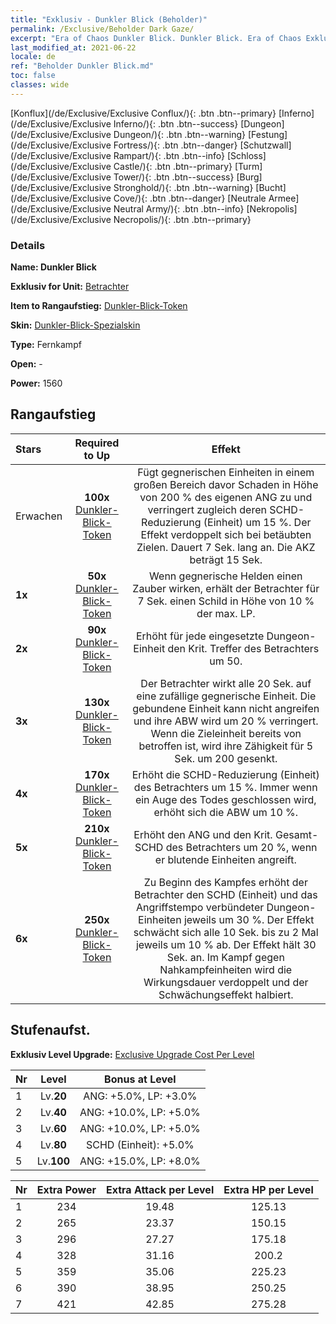 ```yaml
---
title: "Exklusiv - Dunkler Blick (Beholder)"
permalink: /Exclusive/Beholder Dark Gaze/
excerpt: "Era of Chaos Dunkler Blick. Dunkler Blick. Era of Chaos Exklusiv Dunkler Blick. Betrachter Exklusiv."
last_modified_at: 2021-06-22
locale: de
ref: "Beholder Dunkler Blick.md"
toc: false
classes: wide
---
```

 [Konflux](/de/Exclusive/Exclusive Conflux/){: .btn .btn--primary} [Inferno](/de/Exclusive/Exclusive Inferno/){: .btn .btn--success} [Dungeon](/de/Exclusive/Exclusive Dungeon/){: .btn .btn--warning} [Festung](/de/Exclusive/Exclusive Fortress/){: .btn .btn--danger} [Schutzwall](/de/Exclusive/Exclusive Rampart/){: .btn .btn--info} [Schloss](/de/Exclusive/Exclusive Castle/){: .btn .btn--primary} [Turm](/de/Exclusive/Exclusive Tower/){: .btn .btn--success} [Burg](/de/Exclusive/Exclusive Stronghold/){: .btn .btn--warning} [Bucht](/de/Exclusive/Exclusive Cove/){: .btn .btn--danger} [Neutrale Armee](/de/Exclusive/Exclusive Neutral Army/){: .btn .btn--info} [Nekropolis](/de/Exclusive/Exclusive Necropolis/){: .btn .btn--primary} 

### Details
 **Name: Dunkler Blick** 

 **Exklusiv for Unit:** [Betrachter](/de/units/Beholder/) 

 **Item to Rangaufstieg:** [Dunkler-Blick-Token](/ItemsDE/con_990/)

 **Skin:** [Dunkler-Blick-Spezialskin](/ItemsDE/con_658/)

 **Type:** Fernkampf

 **Open:** -

 **Power:** 1560

## Rangaufstieg

  |     Stars    |  Required to Up | Effekt |
  |:-------------|:---------------:|:---------------:|
  |  Erwachen  | **100x** [Dunkler-Blick-Token](/ItemsDE/con_990/) | <Dunkelsicht> Fügt gegnerischen Einheiten in einem großen Bereich davor Schaden in Höhe von 200 % des eigenen ANG zu und verringert zugleich deren SCHD-Reduzierung (Einheit) um 15 %. Der Effekt verdoppelt sich bei betäubten Zielen. Dauert 7 Sek. lang an. Die AKZ beträgt 15 Sek. |
  | **1x** <i class="fas fa-star"/> | **50x** [Dunkler-Blick-Token](/ItemsDE/con_990/) | Wenn gegnerische Helden einen Zauber wirken, erhält der Betrachter für 7 Sek. einen Schild in Höhe von 10 % der max. LP. |
  | **2x** <i class="fas fa-star"/> | **90x** [Dunkler-Blick-Token](/ItemsDE/con_990/) | Erhöht für jede eingesetzte Dungeon-Einheit den Krit. Treffer des Betrachters um 50. |
  | **3x** <i class="fas fa-star"/> | **130x** [Dunkler-Blick-Token](/ItemsDE/con_990/) | Der Betrachter wirkt alle 20 Sek. <Umbra-Bindung> auf eine zufällige gegnerische Einheit. Die gebundene Einheit kann nicht angreifen und ihre ABW wird um 20 % verringert. Wenn die Zieleinheit bereits von <Gedankenkontrolle> betroffen ist, wird ihre Zähigkeit für 5 Sek. um 200 gesenkt. |
  | **4x** <i class="fas fa-star"/> | **170x** [Dunkler-Blick-Token](/ItemsDE/con_990/) | Erhöht die SCHD-Reduzierung (Einheit) des Betrachters um 15 %. Immer wenn ein Auge des Todes geschlossen wird, erhöht sich die ABW um 10 %. |
  | **5x** <i class="fas fa-star"/> | **210x** [Dunkler-Blick-Token](/ItemsDE/con_990/) | Erhöht den ANG und den Krit. Gesamt-SCHD des Betrachters um 20 %, wenn er blutende Einheiten angreift. |
  | **6x** <i class="fas fa-star"/> | **250x** [Dunkler-Blick-Token](/ItemsDE/con_990/) | <Ungesehener Segen> Zu Beginn des Kampfes erhöht der Betrachter den SCHD (Einheit) und das Angriffstempo verbündeter Dungeon-Einheiten jeweils um 30 %. Der Effekt schwächt sich alle 10 Sek. bis zu 2 Mal jeweils um 10 % ab. Der Effekt hält 30 Sek. an. Im Kampf gegen Nahkampfeinheiten wird die Wirkungsdauer verdoppelt und der Schwächungseffekt halbiert. |


## Stufenaufst.
 **Exklusiv Level Upgrade:** [Exclusive Upgrade Cost Per Level](/Exclusive/ExclusiveUpgradeCostPerLevel/)

  |  Nr  |   Level  | Bonus at Level |
  |:-----|:--------:|:--------------:|
  | 1 | Lv.**20** | ANG: +5.0%, LP: +3.0% |
  | 2 | Lv.**40** | ANG: +10.0%, LP: +5.0% |
  | 3 | Lv.**60** | ANG: +10.0%, LP: +5.0% |
  | 4 | Lv.**80** | SCHD (Einheit): +5.0% |
  | 5 | Lv.**100** | ANG: +15.0%, LP: +8.0% |


  |  Nr  |  Extra Power | Extra Attack per Level | Extra HP per Level |
  |:-----|:--------:|:--------:|:--------:|
  | 1 | 234 | 19.48 | 125.13 |
  | 2 | 265 | 23.37 | 150.15 |
  | 3 | 296 | 27.27 | 175.18 |
  | 4 | 328 | 31.16 | 200.2 |
  | 5 | 359 | 35.06 | 225.23 |
  | 6 | 390 | 38.95 | 250.25 |
  | 7 | 421 | 42.85 | 275.28 |



